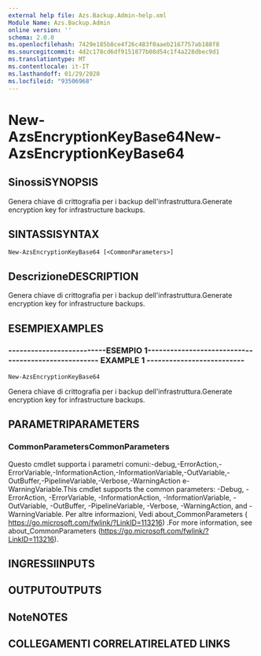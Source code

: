 ```yaml
---
external help file: Azs.Backup.Admin-help.xml
Module Name: Azs.Backup.Admin
online version: ''
schema: 2.0.0
ms.openlocfilehash: 7429e185b8ce4f26c483f0aaeb2167757ab188f8
ms.sourcegitcommit: 4d2c178cd6df9151877b08d54c1f4a228dbec9d1
ms.translationtype: MT
ms.contentlocale: it-IT
ms.lasthandoff: 01/29/2020
ms.locfileid: "93506968"
---
```

# <span data-ttu-id="322fa-101">New-AzsEncryptionKeyBase64</span><span class="sxs-lookup"><span data-stu-id="322fa-101">New-AzsEncryptionKeyBase64</span></span>

## <span data-ttu-id="322fa-102">Sinossi</span><span class="sxs-lookup"><span data-stu-id="322fa-102">SYNOPSIS</span></span>
<span data-ttu-id="322fa-103">Genera chiave di crittografia per i backup dell'infrastruttura.</span><span class="sxs-lookup"><span data-stu-id="322fa-103">Generate encryption key for infrastructure backups.</span></span>

## <span data-ttu-id="322fa-104">SINTASSI</span><span class="sxs-lookup"><span data-stu-id="322fa-104">SYNTAX</span></span>

```
New-AzsEncryptionKeyBase64 [<CommonParameters>]
```

## <span data-ttu-id="322fa-105">Descrizione</span><span class="sxs-lookup"><span data-stu-id="322fa-105">DESCRIPTION</span></span>
<span data-ttu-id="322fa-106">Genera chiave di crittografia per i backup dell'infrastruttura.</span><span class="sxs-lookup"><span data-stu-id="322fa-106">Generate encryption key for infrastructure backups.</span></span>

## <span data-ttu-id="322fa-107">ESEMPI</span><span class="sxs-lookup"><span data-stu-id="322fa-107">EXAMPLES</span></span>

### <span data-ttu-id="322fa-108">--------------------------ESEMPIO 1--------------------------</span><span class="sxs-lookup"><span data-stu-id="322fa-108">-------------------------- EXAMPLE 1 --------------------------</span></span>
```
New-AzsEncryptionKeyBase64
```

<span data-ttu-id="322fa-109">Genera chiave di crittografia per i backup dell'infrastruttura.</span><span class="sxs-lookup"><span data-stu-id="322fa-109">Generate encryption key for infrastructure backups.</span></span>

## <span data-ttu-id="322fa-110">PARAMETRI</span><span class="sxs-lookup"><span data-stu-id="322fa-110">PARAMETERS</span></span>

### <span data-ttu-id="322fa-111">CommonParameters</span><span class="sxs-lookup"><span data-stu-id="322fa-111">CommonParameters</span></span>
<span data-ttu-id="322fa-112">Questo cmdlet supporta i parametri comuni:-debug,-ErrorAction,-ErrorVariable,-InformationAction,-InformationVariable,-OutVariable,-OutBuffer,-PipelineVariable,-Verbose,-WarningAction e-WarningVariable.</span><span class="sxs-lookup"><span data-stu-id="322fa-112">This cmdlet supports the common parameters: -Debug, -ErrorAction, -ErrorVariable, -InformationAction, -InformationVariable, -OutVariable, -OutBuffer, -PipelineVariable, -Verbose, -WarningAction, and -WarningVariable.</span></span> <span data-ttu-id="322fa-113">Per altre informazioni, Vedi about_CommonParameters ( https://go.microsoft.com/fwlink/?LinkID=113216) .</span><span class="sxs-lookup"><span data-stu-id="322fa-113">For more information, see about_CommonParameters (https://go.microsoft.com/fwlink/?LinkID=113216).</span></span>

## <span data-ttu-id="322fa-114">INGRESSI</span><span class="sxs-lookup"><span data-stu-id="322fa-114">INPUTS</span></span>

## <span data-ttu-id="322fa-115">OUTPUT</span><span class="sxs-lookup"><span data-stu-id="322fa-115">OUTPUTS</span></span>

## <span data-ttu-id="322fa-116">Note</span><span class="sxs-lookup"><span data-stu-id="322fa-116">NOTES</span></span>

## <span data-ttu-id="322fa-117">COLLEGAMENTI CORRELATI</span><span class="sxs-lookup"><span data-stu-id="322fa-117">RELATED LINKS</span></span>

